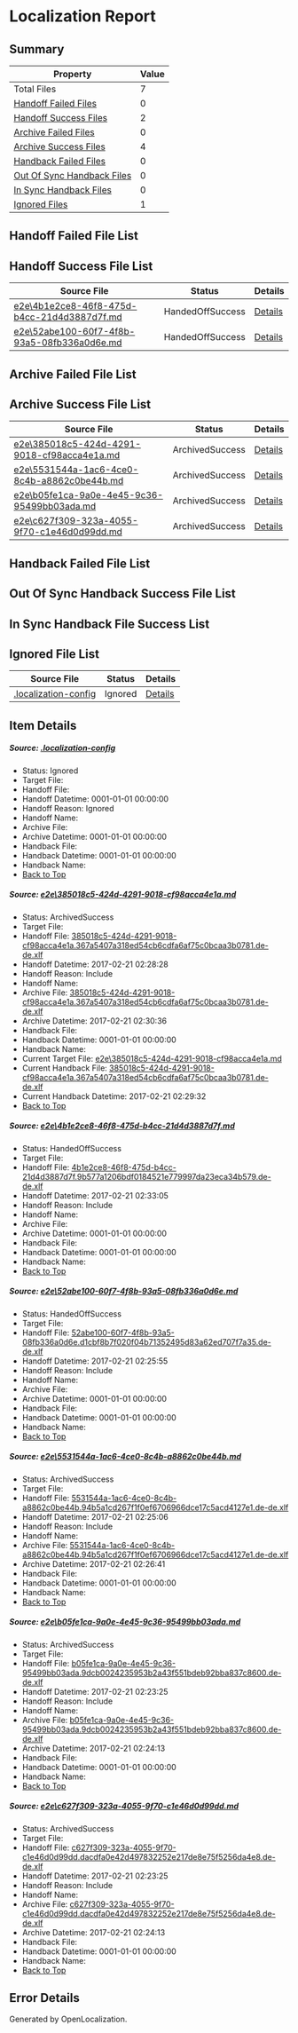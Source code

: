 # <a name='report-top'></a> Localization Report

## Summary
 Property | Value 
 -------- | ----- 
 Total Files | 7
[ Handoff Failed Files ](#handoff-failed-list)| 0
[ Handoff Success Files ](#handoff-success-list)| 2
[ Archive Failed Files ](#archive-failed-list)| 0
[ Archive Success Files ](#archive-success-list)| 4
[ Handback Failed Files ](#handback-failed-list)| 0
[ Out Of Sync Handback Files ](#outofsync-handback-success-list)| 0
[ In Sync Handback Files ](#insync-handback-success-list)| 0
[ Ignored Files ](#ignored-list)| 1

## <a name='handoff-failed-list'></a> Handoff Failed File List

## <a name='handoff-success-list'></a> Handoff Success File List
 Source File | Status | Details 
 ----------- | ------ | ------- 
 [e2e\4b1e2ce8-46f8-475d-b4cc-21d4d3887d7f.md](https://github.com/OpenLocalizationTestOrg/ol-test0/blob/21d5ae404bf1685ef067547d490cff63d740dc98/e2e/4b1e2ce8-46f8-475d-b4cc-21d4d3887d7f.md) | HandedOffSuccess | [Details](#0dbf1545742afcc9f902d8059531872de0a985262)
 [e2e\52abe100-60f7-4f8b-93a5-08fb336a0d6e.md](https://github.com/OpenLocalizationTestOrg/ol-test0/blob/1a5a6dce2aa6601ef5d9199418c7521ea6ab711e/e2e/52abe100-60f7-4f8b-93a5-08fb336a0d6e.md) | HandedOffSuccess | [Details](#e8654b443d5ae8bc9f196884fa5257c16da424b83)

## <a name='archive-failed-list'></a> Archive Failed File List

## <a name='archive-success-list'></a> Archive Success File List
 Source File | Status | Details 
 ----------- | ------ | ------- 
 [e2e\385018c5-424d-4291-9018-cf98acca4e1a.md](https://github.com/OpenLocalizationTestOrg/ol-test0/blob/3009e84fb37911e0754c15a26db9b47b7ef0aa20/e2e/385018c5-424d-4291-9018-cf98acca4e1a.md) | ArchivedSuccess | [Details](#2e37cf81e5c6f5cc711e858a00498dab4d5433491)
 [e2e\5531544a-1ac6-4ce0-8c4b-a8862c0be44b.md](https://github.com/OpenLocalizationTestOrg/ol-test0/blob/029c3cd784cc3571244e6461654ceee54ac4e02b/e2e/5531544a-1ac6-4ce0-8c4b-a8862c0be44b.md) | ArchivedSuccess | [Details](#503987419b81620a9d7e234af8705733ce4883cc4)
 [e2e\b05fe1ca-9a0e-4e45-9c36-95499bb03ada.md](https://github.com/OpenLocalizationTestOrg/ol-test0/blob/a2a5931f408b0281fec078443c0f9e0a7013ad78/e2e/b05fe1ca-9a0e-4e45-9c36-95499bb03ada.md) | ArchivedSuccess | [Details](#2434ce490f022c03c5599f30cb98c2eb37e0b8fc5)
 [e2e\c627f309-323a-4055-9f70-c1e46d0d99dd.md](https://github.com/OpenLocalizationTestOrg/ol-test0/blob/a2a5931f408b0281fec078443c0f9e0a7013ad78/e2e/c627f309-323a-4055-9f70-c1e46d0d99dd.md) | ArchivedSuccess | [Details](#41175f4695407a8950b0faa08fa0281c803fba906)

## <a name='handback-failed-list'></a> Handback Failed File List

## <a name='outofsync-handback-success-list'></a> Out Of Sync Handback Success File List

## <a name='insync-handback-success-list'></a> In Sync Handback File Success List

## <a name='ignored-list'></a> Ignored File List
 Source File | Status | Details 
 ----------- | ------ | ------- 
 [.localization-config](https://github.com/OpenLocalizationTestOrg/ol-test0/blob/21d5ae404bf1685ef067547d490cff63d740dc98/.localization-config) | Ignored | [Details](#cb0632cf59c1387fc1742bfb9fa3c47f87e2e5c90)

## Item Details
##### <a name='cb0632cf59c1387fc1742bfb9fa3c47f87e2e5c90'></a> Source: [.localization-config](https://github.com/OpenLocalizationTestOrg/ol-test0/blob/21d5ae404bf1685ef067547d490cff63d740dc98/.localization-config)
* Status: Ignored
* Target File: 
* Handoff File: 
* Handoff Datetime: 0001-01-01 00:00:00
* Handoff Reason: Ignored
* Handoff Name: 
* Archive File: 
* Archive Datetime: 0001-01-01 00:00:00
* Handback File: 
* Handback Datetime: 0001-01-01 00:00:00
* Handback Name: 
* [Back to Top](#report-top)

##### <a name='2e37cf81e5c6f5cc711e858a00498dab4d5433491'></a> Source: [e2e\385018c5-424d-4291-9018-cf98acca4e1a.md](https://github.com/OpenLocalizationTestOrg/ol-test0/blob/3009e84fb37911e0754c15a26db9b47b7ef0aa20/e2e/385018c5-424d-4291-9018-cf98acca4e1a.md)
* Status: ArchivedSuccess
* Target File: 
* Handoff File: [385018c5-424d-4291-9018-cf98acca4e1a.367a5407a318ed54cb6cdfa6af75c0bcaa3b0781.de-de.xlf](https://github.com/OpenLocalizationTestOrg/ol-test0-handoff/blob/f1032bbc579d27bf2e85dd35b2d8734404df5b2f/ol-handoff/OpenLocalizationTestOrg/ol-test0-dede/xinjiang/ht/385018c5-424d-4291-9018-cf98acca4e1a.367a5407a318ed54cb6cdfa6af75c0bcaa3b0781.de-de.xlf)
* Handoff Datetime: 2017-02-21 02:28:28
* Handoff Reason: Include
* Handoff Name: 
* Archive File: [385018c5-424d-4291-9018-cf98acca4e1a.367a5407a318ed54cb6cdfa6af75c0bcaa3b0781.de-de.xlf](https://github.com/OpenLocalizationTestOrg/ol-test0-handoff/blob/ad44b815578c1365022f6720096f497883f2aa5e/ol-archive/OpenLocalizationTestOrg/ol-test0-dede/xinjiang/ht/385018c5-424d-4291-9018-cf98acca4e1a.367a5407a318ed54cb6cdfa6af75c0bcaa3b0781.de-de.xlf)
* Archive Datetime: 2017-02-21 02:30:36
* Handback File: 
* Handback Datetime: 0001-01-01 00:00:00
* Handback Name: 
* Current Target File: [e2e\385018c5-424d-4291-9018-cf98acca4e1a.md](https://github.com/OpenLocalizationTestOrg/ol-test0-dede/blob/954803401806286e5d3ec96832d1ccbc84e84234/e2e/385018c5-424d-4291-9018-cf98acca4e1a.md)
* Current Handback File: [385018c5-424d-4291-9018-cf98acca4e1a.367a5407a318ed54cb6cdfa6af75c0bcaa3b0781.de-de.xlf](https://github.com/OpenLocalizationTestOrg/ol-test0-handback/blob/1d98fbb67543d75afb02c8001e6b0d7418f699ed/ol-handback/OpenLocalizationTestOrg/ol-test0-dede/xinjiang/ht/385018c5-424d-4291-9018-cf98acca4e1a.367a5407a318ed54cb6cdfa6af75c0bcaa3b0781.de-de.xlf)
* Current Handback Datetime: 2017-02-21 02:29:32
* [Back to Top](#report-top)

##### <a name='0dbf1545742afcc9f902d8059531872de0a985262'></a> Source: [e2e\4b1e2ce8-46f8-475d-b4cc-21d4d3887d7f.md](https://github.com/OpenLocalizationTestOrg/ol-test0/blob/21d5ae404bf1685ef067547d490cff63d740dc98/e2e/4b1e2ce8-46f8-475d-b4cc-21d4d3887d7f.md)
* Status: HandedOffSuccess
* Target File: 
* Handoff File: [4b1e2ce8-46f8-475d-b4cc-21d4d3887d7f.9b577a1206bdf0184521e779997da23eca34b579.de-de.xlf](https://github.com/OpenLocalizationTestOrg/ol-test0-handoff/blob/dd6002e528a10e8ef2fc96cd8cc0e8596463c78a/ol-handoff/OpenLocalizationTestOrg/ol-test0-dede/xinjiang/ht/4b1e2ce8-46f8-475d-b4cc-21d4d3887d7f.9b577a1206bdf0184521e779997da23eca34b579.de-de.xlf)
* Handoff Datetime: 2017-02-21 02:33:05
* Handoff Reason: Include
* Handoff Name: 
* Archive File: 
* Archive Datetime: 0001-01-01 00:00:00
* Handback File: 
* Handback Datetime: 0001-01-01 00:00:00
* Handback Name: 
* [Back to Top](#report-top)

##### <a name='e8654b443d5ae8bc9f196884fa5257c16da424b83'></a> Source: [e2e\52abe100-60f7-4f8b-93a5-08fb336a0d6e.md](https://github.com/OpenLocalizationTestOrg/ol-test0/blob/1a5a6dce2aa6601ef5d9199418c7521ea6ab711e/e2e/52abe100-60f7-4f8b-93a5-08fb336a0d6e.md)
* Status: HandedOffSuccess
* Target File: 
* Handoff File: [52abe100-60f7-4f8b-93a5-08fb336a0d6e.d1cbf8b7f020f04b71352495d83a62ed707f7a35.de-de.xlf](https://github.com/OpenLocalizationTestOrg/ol-test0-handoff/blob/d8c7324c59d98be0f6158595b64b783032b0333d/ol-handoff/OpenLocalizationTestOrg/ol-test0-dede/xinjiang/ht/52abe100-60f7-4f8b-93a5-08fb336a0d6e.d1cbf8b7f020f04b71352495d83a62ed707f7a35.de-de.xlf)
* Handoff Datetime: 2017-02-21 02:25:55
* Handoff Reason: Include
* Handoff Name: 
* Archive File: 
* Archive Datetime: 0001-01-01 00:00:00
* Handback File: 
* Handback Datetime: 0001-01-01 00:00:00
* Handback Name: 
* [Back to Top](#report-top)

##### <a name='503987419b81620a9d7e234af8705733ce4883cc4'></a> Source: [e2e\5531544a-1ac6-4ce0-8c4b-a8862c0be44b.md](https://github.com/OpenLocalizationTestOrg/ol-test0/blob/029c3cd784cc3571244e6461654ceee54ac4e02b/e2e/5531544a-1ac6-4ce0-8c4b-a8862c0be44b.md)
* Status: ArchivedSuccess
* Target File: 
* Handoff File: [5531544a-1ac6-4ce0-8c4b-a8862c0be44b.94b5a1cd267f1f0ef6706966dce17c5acd4127e1.de-de.xlf](https://github.com/OpenLocalizationTestOrg/ol-test0-handoff/blob/372c0f2733d9db13ae74519d36f7a8ece18ff3c6/ol-handoff/OpenLocalizationTestOrg/ol-test0-dede/xinjiang/ht/5531544a-1ac6-4ce0-8c4b-a8862c0be44b.94b5a1cd267f1f0ef6706966dce17c5acd4127e1.de-de.xlf)
* Handoff Datetime: 2017-02-21 02:25:06
* Handoff Reason: Include
* Handoff Name: 
* Archive File: [5531544a-1ac6-4ce0-8c4b-a8862c0be44b.94b5a1cd267f1f0ef6706966dce17c5acd4127e1.de-de.xlf](https://github.com/OpenLocalizationTestOrg/ol-test0-handoff/blob/663277aec842049094825168fe3ea50cf5311ba5/ol-archive/OpenLocalizationTestOrg/ol-test0-dede/xinjiang/ht/5531544a-1ac6-4ce0-8c4b-a8862c0be44b.94b5a1cd267f1f0ef6706966dce17c5acd4127e1.de-de.xlf)
* Archive Datetime: 2017-02-21 02:26:41
* Handback File: 
* Handback Datetime: 0001-01-01 00:00:00
* Handback Name: 
* [Back to Top](#report-top)

##### <a name='2434ce490f022c03c5599f30cb98c2eb37e0b8fc5'></a> Source: [e2e\b05fe1ca-9a0e-4e45-9c36-95499bb03ada.md](https://github.com/OpenLocalizationTestOrg/ol-test0/blob/a2a5931f408b0281fec078443c0f9e0a7013ad78/e2e/b05fe1ca-9a0e-4e45-9c36-95499bb03ada.md)
* Status: ArchivedSuccess
* Target File: 
* Handoff File: [b05fe1ca-9a0e-4e45-9c36-95499bb03ada.9dcb0024235953b2a43f551bdeb92bba837c8600.de-de.xlf](https://github.com/OpenLocalizationTestOrg/ol-test0-handoff/blob/745c59a84de21c5369ee79fb0d05941c7a3c4720/ol-handoff/OpenLocalizationTestOrg/ol-test0-dede/xinjiang/ht/b05fe1ca-9a0e-4e45-9c36-95499bb03ada.9dcb0024235953b2a43f551bdeb92bba837c8600.de-de.xlf)
* Handoff Datetime: 2017-02-21 02:23:25
* Handoff Reason: Include
* Handoff Name: 
* Archive File: [b05fe1ca-9a0e-4e45-9c36-95499bb03ada.9dcb0024235953b2a43f551bdeb92bba837c8600.de-de.xlf](https://github.com/OpenLocalizationTestOrg/ol-test0-handoff/blob/989b474cb09cc25ecbb8eabf5eebbb60b4b8d71c/ol-archive/OpenLocalizationTestOrg/ol-test0-dede/xinjiang/ht/b05fe1ca-9a0e-4e45-9c36-95499bb03ada.9dcb0024235953b2a43f551bdeb92bba837c8600.de-de.xlf)
* Archive Datetime: 2017-02-21 02:24:13
* Handback File: 
* Handback Datetime: 0001-01-01 00:00:00
* Handback Name: 
* [Back to Top](#report-top)

##### <a name='41175f4695407a8950b0faa08fa0281c803fba906'></a> Source: [e2e\c627f309-323a-4055-9f70-c1e46d0d99dd.md](https://github.com/OpenLocalizationTestOrg/ol-test0/blob/a2a5931f408b0281fec078443c0f9e0a7013ad78/e2e/c627f309-323a-4055-9f70-c1e46d0d99dd.md)
* Status: ArchivedSuccess
* Target File: 
* Handoff File: [c627f309-323a-4055-9f70-c1e46d0d99dd.dacdfa0e42d497832252e217de8e75f5256da4e8.de-de.xlf](https://github.com/OpenLocalizationTestOrg/ol-test0-handoff/blob/745c59a84de21c5369ee79fb0d05941c7a3c4720/ol-handoff/OpenLocalizationTestOrg/ol-test0-dede/xinjiang/ht/c627f309-323a-4055-9f70-c1e46d0d99dd.dacdfa0e42d497832252e217de8e75f5256da4e8.de-de.xlf)
* Handoff Datetime: 2017-02-21 02:23:25
* Handoff Reason: Include
* Handoff Name: 
* Archive File: [c627f309-323a-4055-9f70-c1e46d0d99dd.dacdfa0e42d497832252e217de8e75f5256da4e8.de-de.xlf](https://github.com/OpenLocalizationTestOrg/ol-test0-handoff/blob/989b474cb09cc25ecbb8eabf5eebbb60b4b8d71c/ol-archive/OpenLocalizationTestOrg/ol-test0-dede/xinjiang/ht/c627f309-323a-4055-9f70-c1e46d0d99dd.dacdfa0e42d497832252e217de8e75f5256da4e8.de-de.xlf)
* Archive Datetime: 2017-02-21 02:24:13
* Handback File: 
* Handback Datetime: 0001-01-01 00:00:00
* Handback Name: 
* [Back to Top](#report-top)


## Error Details

Generated by OpenLocalization.
